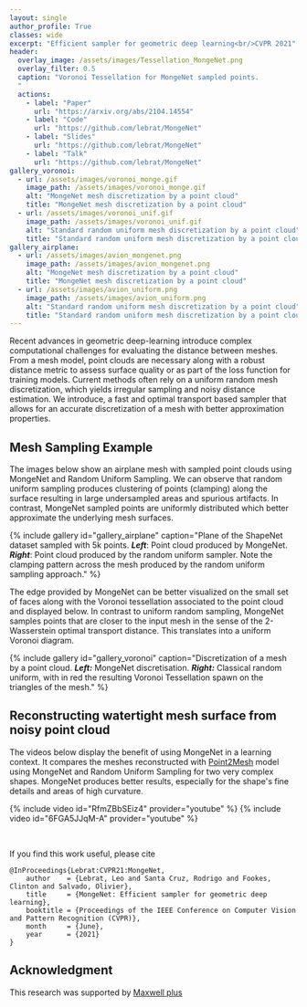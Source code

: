 ```yaml
---
layout: single
author_profile: True
classes: wide
excerpt: "Efficient sampler for geometric deep learning<br/>CVPR 2021"
header:
  overlay_image: /assets/images/Tessellation_MongeNet.png
  overlay_filter: 0.5
  caption: "Voronoi Tessellation for MongeNet sampled points.
  "
  actions:
    - label: "Paper"
      url: "https://arxiv.org/abs/2104.14554"
    - label: "Code"
      url: "https://github.com/lebrat/MongeNet"
    - label: "Slides"
      url: "https://github.com/lebrat/MongeNet"
    - label: "Talk"
      url: "https://github.com/lebrat/MongeNet"
gallery_voronoi:
  - url: /assets/images/voronoi_monge.gif
    image_path: /assets/images/voronoi_monge.gif
    alt: "MongeNet mesh discretization by a point cloud"
    title: "MongeNet mesh discretization by a point cloud"
  - url: /assets/images/voronoi_unif.gif
    image_path: /assets/images/voronoi_unif.gif
    alt: "Standard random uniform mesh discretization by a point cloud"
    title: "Standard random uniform mesh discretization by a point cloud" 
gallery_airplane:
  - url: /assets/images/avion_mongenet.png
    image_path: /assets/images/avion_mongenet.png
    alt: "MongeNet mesh discretization by a point cloud"
    title: "MongeNet mesh discretization by a point cloud"
  - url: /assets/images/avion_uniform.png
    image_path: /assets/images/avion_uniform.png
    alt: "Standard random uniform mesh discretization by a point cloud"
    title: "Standard random uniform mesh discretization by a point cloud" 
---
```



Recent advances in geometric deep-learning introduce complex computational challenges for evaluating the distance between meshes. From a mesh model, point clouds are necessary along with a robust distance metric to assess surface quality or as part of the loss function for training models. Current methods often rely on a uniform random mesh discretization, which yields irregular sampling and noisy distance estimation. We introduce, a fast and optimal transport based sampler that allows for an accurate discretization of a mesh with better approximation properties.


## Mesh Sampling Example

The images below show an airplane mesh with sampled point clouds using MongeNet and Random Uniform Sampling. We can observe that random uniform sampling produces clustering of points (clamping) along the surface resulting in large undersampled areas and spurious artifacts. In contrast, MongeNet sampled points are uniformly distributed which better approximate the underlying mesh surfaces.

{% include gallery id="gallery_airplane" caption="Plane of the ShapeNet dataset sampled with 5k points. ***Left***: Point cloud produced by MongeNet. ***Right***: Point cloud produced by the random uniform sampler. Note the clamping pattern across the mesh produced by the random uniform sampling approach." %}

The edge provided by MongeNet can be better visualized on the small set of faces along with the Voronoi tessellation associated to the point cloud and displayed below. In contrast to uniform random sampling, MongeNet samples points that are closer to the input mesh in the sense of the 2-Wasserstein optimal transport distance. This translates into a uniform Voronoi diagram.

{% include gallery id="gallery_voronoi" caption="Discretization of a mesh by a point cloud. ***Left:*** MongeNet discretisation. ***Right:*** Classical random uniform, with in red the resulting Voronoi Tessellation spawn on the triangles of the mesh." %}


## Reconstructing watertight mesh surface from noisy point cloud 

The videos below display the benefit of using MongeNet in a learning context. It compares the meshes reconstructed with [Point2Mesh](https://ranahanocka.github.io/point2mesh/) model using MongeNet and Random Uniform Sampling for two very complex shapes. MongeNet produces better results, especially for the shape's fine details and areas of high curvature.

{% include video id="RfmZBbSEiz4" provider="youtube" %}
{% include video id="6FGA5JJqM-A" provider="youtube" %}

<br/>

If you find this work useful, please cite
```
@InProceedings{Lebrat:CVPR21:MongeNet,
    author    = {Lebrat, Leo and Santa Cruz, Rodrigo and Fookes, Clinton and Salvado, Olivier},
    title     = {MongeNet: Efficient sampler for geometric deep learning},
    booktitle = {Proceedings of the IEEE Conference on Computer Vision and Pattern Recognition (CVPR)},
    month     = {June},
    year      = {2021}
}
```

## Acknowledgment 
This research was supported by [Maxwell plus](https://maxwellplus.com/)
